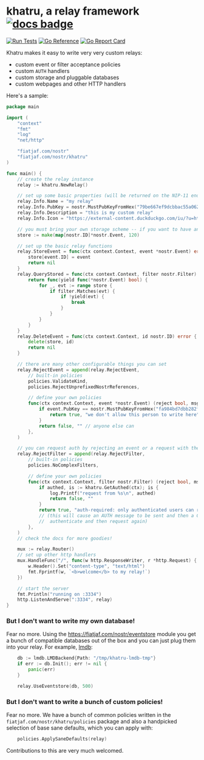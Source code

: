 # khatru, a relay framework [![docs badge](https://img.shields.io/badge/docs-reference-blue)](https://pkg.go.dev/fiatjaf.com/nostr/khatru#Relay)

[![Run Tests](https://github.com/fiatjaf/khatru/actions/workflows/test.yml/badge.svg)](https://github.com/fiatjaf/khatru/actions/workflows/test.yml)
[![Go Reference](https://pkg.go.dev/badge/fiatjaf.com/nostr/khatru.svg)](https://pkg.go.dev/fiatjaf.com/nostr/khatru)
[![Go Report Card](https://goreportcard.com/badge/fiatjaf.com/nostr/khatru)](https://goreportcard.com/report/fiatjaf.com/nostr/khatru)

Khatru makes it easy to write very very custom relays:

  - custom event or filter acceptance policies
  - custom `AUTH` handlers
  - custom storage and pluggable databases
  - custom webpages and other HTTP handlers

Here's a sample:

```go
package main

import (
	"context"
	"fmt"
	"log"
	"net/http"

	"fiatjaf.com/nostr"
	"fiatjaf.com/nostr/khatru"
)

func main() {
	// create the relay instance
	relay := khatru.NewRelay()

	// set up some basic properties (will be returned on the NIP-11 endpoint)
	relay.Info.Name = "my relay"
	relay.Info.PubKey = nostr.MustPubKeyFromHex("79be667ef9dcbbac55a06295ce870b07029bfcdb2dce28d959f2815b16f81798")
	relay.Info.Description = "this is my custom relay"
	relay.Info.Icon = "https://external-content.duckduckgo.com/iu/?u=https%3A%2F%2Fliquipedia.net%2Fcommons%2Fimages%2F3%2F35%2FSCProbe.jpg&f=1&nofb=1&ipt=0cbbfef25bce41da63d910e86c3c343e6c3b9d63194ca9755351bb7c2efa3359&ipo=images"

	// you must bring your own storage scheme -- if you want to have any
	store := make(map[nostr.ID]*nostr.Event, 120)

	// set up the basic relay functions
	relay.StoreEvent = func(ctx context.Context, event *nostr.Event) error {
		store[event.ID] = event
		return nil
	}
	relay.QueryStored = func(ctx context.Context, filter nostr.Filter) iter.Seq[*nostr.Event] {
		return func(yield func(*nostr.Event) bool) {
			for _, evt := range store {
				if filter.Matches(evt) {
					if !yield(evt) {
						break
					}
				}
			}
		}
	}
	relay.DeleteEvent = func(ctx context.Context, id nostr.ID) error {
		delete(store, id)
		return nil
	}

	// there are many other configurable things you can set
	relay.RejectEvent = append(relay.RejectEvent,
		// built-in policies
		policies.ValidateKind,
		policies.RejectUnprefixedNostrReferences,

		// define your own policies
		func(ctx context.Context, event *nostr.Event) (reject bool, msg string) {
			if event.PubKey == nostr.MustPubKeyFromHex("fa984bd7dbb282f07e16e7ae87b26a2a7b9b90b7246a44771f0cf5ae58018f52") {
				return true, "we don't allow this person to write here"
			}
			return false, "" // anyone else can
		},
	)

	// you can request auth by rejecting an event or a request with the prefix "auth-required: "
	relay.RejectFilter = append(relay.RejectFilter,
		// built-in policies
		policies.NoComplexFilters,

		// define your own policies
		func(ctx context.Context, filter nostr.Filter) (reject bool, msg string) {
			if authed, is := khatru.GetAuthed(ctx); is {
				log.Printf("request from %s\n", authed)
				return false, ""
			}
			return true, "auth-required: only authenticated users can read from this relay"
			// (this will cause an AUTH message to be sent and then a CLOSED message such that clients can
			//  authenticate and then request again)
		},
	)
	// check the docs for more goodies!

	mux := relay.Router()
	// set up other http handlers
	mux.HandleFunc("/", func(w http.ResponseWriter, r *http.Request) {
		w.Header().Set("content-type", "text/html")
		fmt.Fprintf(w, `<b>welcome</b> to my relay!`)
	})

	// start the server
	fmt.Println("running on :3334")
	http.ListenAndServe(":3334", relay)
}
```

### But I don't want to write my own database!

Fear no more. Using the https://fiatjaf.com/nostr/eventstore module you get a bunch of compatible databases out of the box and you can just plug them into your relay. For example, [lmdb](https://pkg.go.dev/fiatjaf.com/nostr/eventstore/lmdb):

```go
	db := lmdb.LMDBackend{Path: "/tmp/khatru-lmdb-tmp"}
	if err := db.Init(); err != nil {
		panic(err)
	}

	relay.UseEventstore(db, 500)
```

### But I don't want to write a bunch of custom policies!

Fear no more. We have a bunch of common policies written in the `fiatjaf.com/nostr/khatru/policies` package and also a handpicked selection of base sane defaults, which you can apply with:

```go
	policies.ApplySaneDefaults(relay)
```

Contributions to this are very much welcomed.
